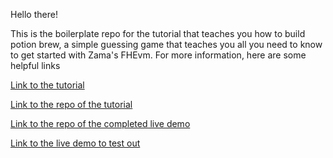 Hello there! 

This is the boilerplate repo for the tutorial that teaches you how to build potion brew, a simple guessing game that teaches you all you need to know to get started with Zama's FHEvm. For more information, here are some helpful links

[Link to the tutorial](https://fhe-fun-tut.vercel.app)

[Link to the repo of the tutorial](https://github.com/Destiny-01/arcane-cipher-brew) 

[Link to the repo of the completed live demo](https://github.com/Destiny-01/encrypted-brew-dash) 

[Link to the live demo to test out](https://potion-brew-fhe.vercel.app) 
